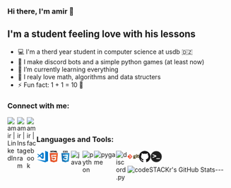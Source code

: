 ### Hi there, I'm amir 👋

## I'm a student feeling love with his lessons
- :computer:   I'm a therd year student in computer science at usdb 🇩🇿 
- :robot:  I make discord bots and a simple python games (at least now)
- 🌱 I’m currently learning everything 
- 🥅 I realy love math, algorithms and data structers
- ⚡ Fun fact: 1 + 1 = 10 🤣

### Connect with me:

[<img align="left" alt="amir | LinkedIn" width="22px" src="https://cdn.jsdelivr.net/npm/simple-icons@v3/icons/linkedin.svg" />][linkedin]
[<img align="left" alt="amir | Instagram" width="22px" src="https://cdn.jsdelivr.net/npm/simple-icons@v3/icons/instagram.svg" />][instagram]
[<img align="left" alt="amir | facebook" width="22px" src="https://upload.wikimedia.org/wikipedia/commons/thumb/1/1b/Facebook_icon.svg/256px-Facebook_icon.svg.png" />][facebook]
<br />

### Languages and Tools:

[<img align="left" alt="Visual Studio Code" width="26px" src="https://raw.githubusercontent.com/github/explore/80688e429a7d4ef2fca1e82350fe8e3517d3494d/topics/visual-studio-code/visual-studio-code.png" />][webdevplaylist]
[<img align="left" alt="HTML5" width="26px" src="https://raw.githubusercontent.com/github/explore/80688e429a7d4ef2fca1e82350fe8e3517d3494d/topics/html/html.png" />][webdevplaylist]
[<img align="left" alt="CSS3" width="26px" src="https://raw.githubusercontent.com/github/explore/80688e429a7d4ef2fca1e82350fe8e3517d3494d/topics/css/css.png" />][cssplaylist]
[<img align="left" alt="java" width="26px" src="https://image.flaticon.com/icons/png/512/226/226777.png" />][cssplaylist]
[<img align="left" alt="python" width="26px" src="https://www.freepngimg.com/download/android/72537-icons-python-programming-computer-social-tutorial.png" />][jsplaylist]
[<img align="left" alt="pygame" width="50px" src="https://files.realpython.com/media/pygame-logo.e78e57db3000.png" />][webdevplaylist]
[<img align="left" alt="discord.py" width="26px" src="https://www.adityagaiki.com/assets/img/Discord.py%20Logo.png" />][webdevplaylist]
[<img align="left" alt="Git" width="26px" src="https://raw.githubusercontent.com/github/explore/80688e429a7d4ef2fca1e82350fe8e3517d3494d/topics/git/git.png" />][webdevplaylist]
[<img align="left" alt="GitHub" width="26px" src="https://raw.githubusercontent.com/github/explore/78df643247d429f6cc873026c0622819ad797942/topics/github/github.png" />][webdevplaylist]
[<img align="left" alt="Terminal" width="26px" src="https://raw.githubusercontent.com/github/explore/80688e429a7d4ef2fca1e82350fe8e3517d3494d/topics/terminal/terminal.png" />][webdevplaylist]

<br />
<br />
---
<img align="left" alt="codeSTACKr's GitHub Stats" src="https://github-readme-stats.codestackr.vercel.app/api?username=amir15bfk&show_icons=true&hide_border=true" />


[instagram]: https://www.instagram.com/amir.ipynb/
[linkedin]: https://www.linkedin.com/in/mohamed-amir-benbachir-2109801a6/
[facebook]: https://www.facebook.com/amir.benbacher
[webdevplaylist]:#
[jsplaylist]: #
[cssplaylist]: #
[reactplaylist]: #